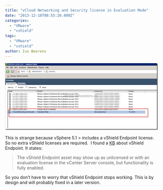 ```yaml
---
title: "vCloud Networking and Security license in Evaluation Mode"
date: "2013-12-18T08:55:26.000Z"
categories: 
  - "VMware"
  - "vshield"
tags: 
  - "VMware"
  - "vshield"
author: Ivo Beerens
---
```


[![image](images/image_thumb5.png "image")](images/image5.png)

This is strange because vSphere 5.1 > includes a vShield Endpoint license. So no extra vShield licenses are required.  I found a [KB](http://kb.VMware.com/selfservice/microsites/search.do?language=en_US&cmd=displayKC&externalId=2036875) about vShield Endpoint. It states:

> The vShield Endpoint asset may show up as unlicensed or with an evaluation license in the vCenter Server console, but functionality is fully enabled.

So you don’t have to worry that vShield Endpoint stops working. This is by design and will probably fixed in a later version.



